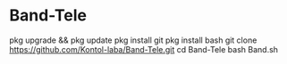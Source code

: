# Band-Tele
pkg upgrade && pkg update
pkg install git
pkg install bash
git clone https://github.com/Kontol-laba/Band-Tele.git
cd Band-Tele
bash Band.sh